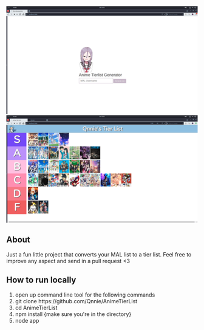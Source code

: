<img src='public/images/HomePreview.png'>
<img src='public/images/ListPreview.png'>

About
------------------------------
Just a fun little project that converts your MAL list to a tier list. Feel free to improve any aspect and send in a pull
request <3


How to run locally
------------------------------
<ol>
  <li>open up command line tool for the following commands</li>
  <li>git clone https://github.com/Qnnie/AnimeTierList</li>
  <li>cd AnimeTierList</li>
  <li>npm install {make sure you're in the directory}</li>
  <li>node app</li>
</ol>

